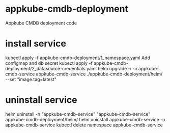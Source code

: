 # appkube-cmdb-deployment
Appkube CMDB deployment code

# install service
kubectl apply -f appkube-cmdb-deployment/1_namespace.yaml
Add configmap and db secret
kubectl apply -f appkube-cmdb-deployment/2_datasource-credentials.yaml 
helm upgrade -i -n appkube-cmdb-service appkube-cmdb-service ./appkube-cmdb-deployment/helm/ --set "image.tag=latest"

# uninstall service
 helm uninstall -n "appkube-cmdb-service" "appkube-cmdb-service" appkube-cmdb-deployment/helm/
 helm uninstall appkube-cmdb-service -n appkube-cmdb-service
 kubectl delete namespace appkube-cmdb-service

